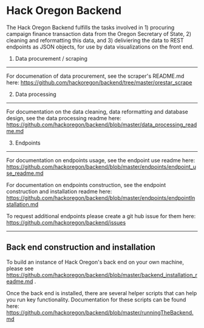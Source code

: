 Hack Oregon Backend
=================

The Hack Oregon Backend fulfills the tasks involved in 1) procuring campaign finance transaction data from the Oregon Secretary of State, 2) cleaning and reformatting this data, and 3) deliviering the data to REST endpoints as JSON objects, for use by data visualizations on the front end. 

1) Data procurement / scraping
----------------------------------------------
For documenation of data procurement, see the scraper's README.md here: https://github.com/hackoregon/backend/tree/master/orestar_scrape

2) Data processing
----------------------------------------------
For documentation on the data cleaning, data reformatting and database design, see the data processing readme here:
https://github.com/hackoregon/backend/blob/master/data_processing_readme.md

3) Endpoints
----------------------------------------------
For documentation on endpoints usage, see the endpoint use readme here:
https://github.com/hackoregon/backend/blob/master/endpoints/endpoint_use_readme.md

For documentation on endpoints construction, see the endpoint construction and installation readme here:
https://github.com/hackoregon/backend/blob/master/endpoints/endpointInstallation.md

To request additional endpoints please create a git hub issue for them here: https://github.com/hackoregon/backend/issues



----------------------------------------------
Back end construction and installation
----------------------------------------------
To build an instance of Hack Oregon's back end on your own machine, please see https://github.com/hackoregon/backend/blob/master/backend_installation_readme.md . 

Once the back end is installed, there are several helper scripts that can help you run key functionality. 
Documentation for these scripts can be found here:
https://github.com/hackoregon/backend/blob/master/runningTheBackend.md

